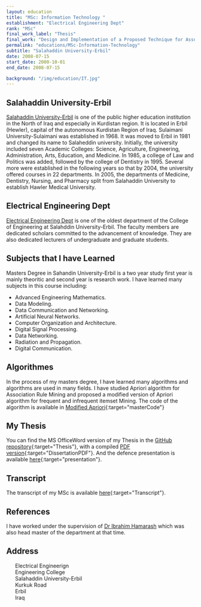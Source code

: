 ```yaml
---
layout: education
title: "MSc: Information Technology "
establishment: "Electrical Engineering Dept"
rank: "MSc"
final_work_label: "Thesis"
final_work: "Design and Implementation of a Proposed Technique for Association Rule Mining"
permalink: "educations/MSc-Information-Technology"
subtitle: "Salahaddin University-Erbil"
date: 2008-07-15
start_date: 2000-10-01
end_date: 2008-07-15

background: "/img/education/IT.jpg"
---
```


## Salahaddin University-Erbil

[Salahaddin University-Erbil](http://su.edu.krd/) is one of the public higher education institution in the North of Iraq and especially in Kurdistan region. It is located in Erbil (Hewler), capital of the autonomous Kurdistan Region of Iraq. Sulaimani University-Sulaimani was established in 1968. It was moved to Erbil in 1981 and changed its name to Salaheddin university. Initially, the university included seven Academic Colleges: Science, Agriculture, Engineering, Administration, Arts, Education, and Medicine. In 1985, a college of Law and Politics was added, followed by the college of Dentistry in 1995. Several more were established in the following years so that by 2004, the university offered courses in 22 departments. In 2005, the departments of Medicine, Dentistry, Nursing, and Pharmacy split from Salahaddin University to establish Hawler Medical University.

## Electrical Engineering Dept

[Electrical Engineering Dept](http://colleges.su.edu.krd/engineering/electrical-engineering-department/about/) is one of the oldest department of the College of Engineering at Salahddin University-Erbil. The faculty members are dedicated scholars committed to the advancement of knowledge. They are also dedicated lecturers of undergraduate and graduate students.

## Subjects that I have Learned

Masters Degree in Sahandin University-Erbil is a two year study first year is mainly theoritic and second year is research work. I have learned many subjects in this course including:

- Advanced Engineering Mathematics.
- Data Modeling.
- Data Communication and Networking.
- Artificial Neural Networks.
- Computer Organization and Architecture.
- Digital Signal Processing.
- Data Networking.
- Radiation and Propagation.
- Digital Communication.

## Algorithmes

In the process of my masters degree, I have learned many algorithms and algorithms are used in many fields. I have studied Apriori algorithm for Association Rule Mining and proposed a modified version of Apriori algorithm for frequent and infrequent itemset Mining. The code of the algorithm is available in [Modified Apriori](https://github.com/polla-fattah/Associasion-mining-variation){:target="masterCode"}

## My Thesis

You can find the MS OfficeWord version of my Thesis in the [GitHub repository](https://github.com/polla-fattah/Thesis){:target="Thesis"}, with a compiled [PDF version](https://github.com/polla-fattah/Thesis/blob/main/thesis.pdf){:target="DissertationPDF"}. And the defence presentation is available [here](https://github.com/polla-fattah/Thesis/blob/main/Defence%20Seminar.ppt){:target="presentation"}.

## Transcript

The transcript of my MSc is available [here]("/img/education/MScTranscript.jpg"){:target="Transcript"}.

## References

I have worked under the supervision of [Dr Ibrahim Hamarash](https://www.researchgate.net/profile/Ibrahim-Hamarash) which was also head master of the department at that time.

## Address

  <div class="address">
    <a style="text-decoration:none;" target="maplocation" href="https://goo.gl/maps/vJrNSVWuvzaJeZWP7">
    <ul>
      <li style="list-style: none;">
          <i class="fas fa-map-marker"></i>
          <span class="address-lable">Electrical&nbsp;Engineerign</span>
      </li>
      <li style="list-style: none;">
          <i class="fas fa-university"></i>
          <span class="address-lable">Engineering&nbsp;College</span>
      </li>
      <li style="list-style: none;">
          <i class="fas fa-university"></i>
          <span class="address-lable">Salahaddin&nbsp;University-Erbil</span>
      </li>
      <li style="list-style: none;">
          <i class="fas fa-road"></i>
          <span class="address-lable">Kurkuk&nbsp;Road</span>
      </li>
      <li style="list-style: none;">
          <i class="fas fa-city"></i>
          <span class="address-lable">Erbil</span>
      </li>
      <li style="list-style: none;">
          <i class="fas fa-map"></i>
          <span class="address-lable">Iraq</span>
      </li>
    </ul>
  </a>
</div>
